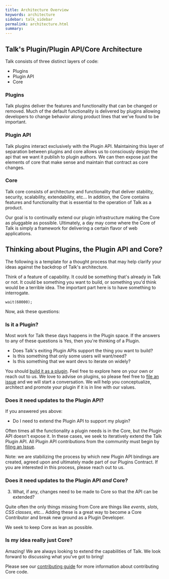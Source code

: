 ```yaml
---
title: Architecture Overview
keywords: architecture
sidebar: talk_sidebar
permalink: architecture.html
summary:
---
```


## Talk's Plugin/Plugin API/Core Architecture

Talk consists of three distinct layers of code:

* Plugins
* Plugin API
* Core

### Plugins

Talk plugins deliver the features and functionality that can be changed or removed. Much of the default functionality is delivered by plugins allowing developers to change behavior along product lines that we've found to be important.

### Plugin API

Talk plugins interact exclusively with the Plugin API. Maintaining this layer of separation between plugins and core allows us to consciously design the api that we want it publish to plugin authors. We can then expose just the elements of core that make sense and maintain that contract as core changes.

### Core

Talk core consists of architecture and functionality that deliver stability, security, scalability, extendability, etc... In addition, the Core contains features and functionality that is essential to the operation of Talk as a product.

Our goal is to continually extend our plugin infrastructure making the Core as pluggable as possible. Ultimately, a day may come where the Core of Talk is simply a framework for delivering a certain flavor of web applications.

## Thinking about Plugins, the Plugin API and Core?

The following is a template for a thought process that may help clarify your ideas against the backdrop of Talk's architecture.

Think of a feature of capability. It could be something that's already in Talk or not. It could be something you want to build, or something you'd think would be a terrible idea. The important part here is to have something to interrogate.

```
wait(60000);
```

Now, ask these questions:

### Is it a Plugin?

Most work for Talk these days happens in the Plugin space. If the answers to any of these questions is Yes, then you're thinking of a Plugin.

* Does Talk's exiting Plugin APIs support the thing you want to build?
* Is this something that only some users will want/need?
* Is this something that we want devs to iterate on widely?

You should [build it as a plugin](plugins-quickstart.html). Feel free to explore here on your own or reach out to us. We love to advise on plugins, so please feel free to [file an issue](https://github.com/coralproject/talk/blob/master/CONTRIBUTING.md) and we will start a conversation. We will help you conceptualize, architect and promote your plugin if it is in line with our values.

### Does it need updates to the Plugin API?

If you answered yes above:

* Do I need to extend the Plugin API to support my plugin?

Often times all the functionality a plugin needs is in the Core, but the Plugin API doesn't expose it. In these cases, we seek to iteratively extend the Talk Plugin API. All Plugin API contributions from the community must begin by [filing an Issue](https://github.com/coralproject/talk/blob/master/CONTRIBUTING.md).

Note: we are stabilizing the process by which new Plugin API bindings are created, agreed upon and ultimately made part of our Plugins Contract. If you are interested in this process, please reach out to us.

### Does it need updates to the Plugin API _and_ Core?

3) What, if any, changes need to be made to Core so that the API can be extended?

Quite often the only things missing from Core are things like _events_, _slots_, _CSS classes_, etc... Adding these is a great way to become a Core Contributor and break new ground as a Plugin Developer.

We seek to keep Core as lean as possible.

### Is my idea really just Core?

Amazing! We are always looking to extend the capabilities of Talk. We look forward to discussing what you've got to bring!

Please see our [contributing guide](](https://github.com/coralproject/talk/blob/master/CONTRIBUTING.md)) for more information about contributing Core code.
